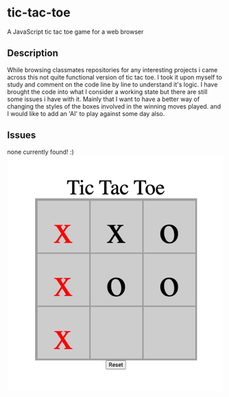 # tic-tac-toe

A JavaScript tic tac toe game for a web browser

## Description
While browsing classmates repositories for any interesting projects i came across this not quite functional version of tic tac toe.
I took it upon myself to study and comment on the code line by line to understand it's logic. I have brought the code into what I consider a working state but there are still some issues i have with it. Mainly that I want to have a better way of changing the styles of the boxes involved in the winning moves played. and I would like to add an 'AI' to play against some day also.

## Issues
none currently found! :)
    ![The game being a good boy!](./assets/images/app-screenshot.png)
